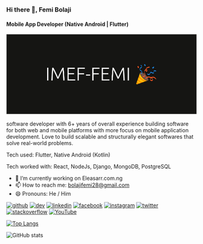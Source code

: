 ### Hi there 👋, Femi Bolaji
#### Mobile App Developer (Native Android | Flutter)
![Mobile App Developer (Native Android | Flutter)](https://raw.githubusercontent.com/IMEF-FEMI/imef-femi/main/banner.png)

software developer with 6+ years of overall experience building software for both web and mobile platforms with more focus on mobile application development. Love to build scalable and structurally elegant softwares that solve real-world problems.

Tech used: Flutter, Native Android (Kotlin)

Tech worked with: React, NodeJs, Django, MongoDB, PostgreSQL 

- 🔭 I’m currently working on Eleasarr.com.ng 
- 📫 How to reach me: bolajifemi28@gmail.com 
- 😄 Pronouns: He / Him 


[<img src='https://cdn.jsdelivr.net/npm/simple-icons@3.0.1/icons/github.svg' alt='github' height='40'>](https://github.com/imef-femi)  [<img src='https://cdn.jsdelivr.net/npm/simple-icons@3.0.1/icons/dev-dot-to.svg' alt='dev' height='40'>](https://dev.to/dev_femi)  [<img src='https://cdn.jsdelivr.net/npm/simple-icons@3.0.1/icons/linkedin.svg' alt='linkedin' height='40'>](https://www.linkedin.com/in/bolajifemi28/)  [<img src='https://cdn.jsdelivr.net/npm/simple-icons@3.0.1/icons/facebook.svg' alt='facebook' height='40'>](https://www.facebook.com/devfemi)  [<img src='https://cdn.jsdelivr.net/npm/simple-icons@3.0.1/icons/instagram.svg' alt='instagram' height='40'>](https://www.instagram.com/devfemi/)  [<img src='https://cdn.jsdelivr.net/npm/simple-icons@3.0.1/icons/twitter.svg' alt='twitter' height='40'>](https://twitter.com/dev_femi)  [<img src='https://cdn.jsdelivr.net/npm/simple-icons@3.0.1/icons/stackoverflow.svg' alt='stackoverflow' height='40'>](https://stackoverflow.com/users/20332317/imef)  [<img src='https://cdn.jsdelivr.net/npm/simple-icons@3.0.1/icons/youtube.svg' alt='YouTube' height='40'>](https://www.youtube.com/channel/https://www.youtube.com/channel/UCqf4ay9ShEZZRC2-YSonQXg)  

[![Top Langs](https://github-readme-stats.vercel.app/api/top-langs/?username=imef-femi)](https://github.com/anuraghazra/github-readme-stats)

![GitHub stats](https://github-readme-stats.vercel.app/api?username=imef-femi&show_icons=true&count_private=true)  

